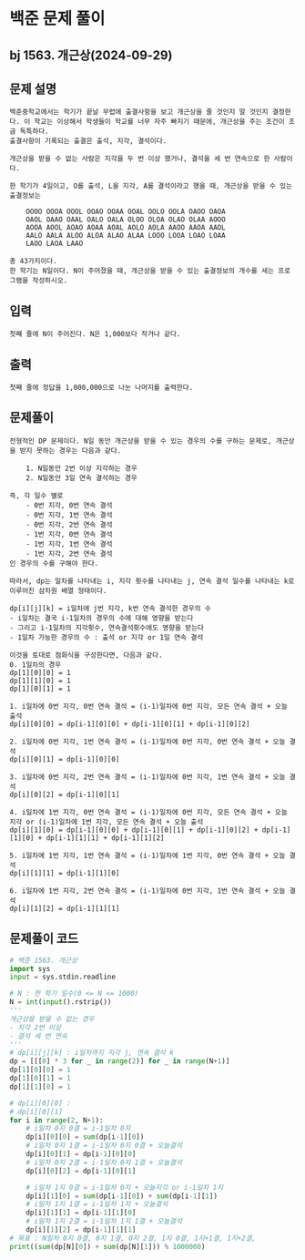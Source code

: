 # 백준 문제 풀이
## bj 1563. 개근상(2024-09-29)

## 문제 설명

    백준중학교에서는 학기가 끝날 무렵에 출결사항을 보고 개근상을 줄 것인지 말 것인지 결정한다. 이 학교는 이상해서 학생들이 학교를 너무 자주 빠지기 때문에, 개근상을 주는 조건이 조금 독특하다.
    출결사항이 기록되는 출결은 출석, 지각, 결석이다.

    개근상을 받을 수 없는 사람은 지각을 두 번 이상 했거나, 결석을 세 번 연속으로 한 사람이다.

    한 학기가 4일이고, O를 출석, L을 지각, A를 결석이라고 했을 때, 개근상을 받을 수 있는 출결정보는

        OOOO OOOA OOOL OOAO OOAA OOAL OOLO OOLA OAOO OAOA 
        OAOL OAAO OAAL OALO OALA OLOO OLOA OLAO OLAA AOOO 
        AOOA AOOL AOAO AOAA AOAL AOLO AOLA AAOO AAOA AAOL
        AALO AALA ALOO ALOA ALAO ALAA LOOO LOOA LOAO LOAA 
        LAOO LAOA LAAO

    총 43가지이다.
    한 학기는 N일이다. N이 주어졌을 때, 개근상을 받을 수 있는 출결정보의 개수를 세는 프로그램을 작성하시오.

## 입력
    첫째 줄에 N이 주어진다. N은 1,000보다 작거나 같다.

## 출력
    첫째 줄에 정답을 1,000,000으로 나눈 나머지를 출력한다.

## 문제풀이

    전형적인 DP 문제이다. N일 동안 개근상을 받을 수 있는 경우의 수를 구하는 문제로, 개근상을 받지 못하는 경우는 다음과 같다.

        1. N일동안 2번 이상 지각하는 경우
        2. N일동안 3일 연속 결석하는 경우

    즉, 각 일수 별로
        - 0번 지각, 0번 연속 결석
        - 0번 지각, 1번 연속 결석
        - 0번 지각, 2번 연속 결석
        - 1번 지각, 0번 연속 결석
        - 1번 지각, 1번 연속 결석
        - 1번 지각, 2번 연속 결석
    인 경우의 수를 구해야 한다.
    
    따라서, dp는 일차를 나타내는 i, 지각 횟수를 나타내는 j, 연속 결석 일수를 나타내는 k로 이루어진 삼차원 배열 형태이다.
    
    dp[i][j][k] = i일차에 j번 지각, k번 연속 결석한 경우의 수
    - i일차는 결국 i-1일차의 경우의 수에 대해 영향을 받는다
    - 그리고 i-1일차의 지각횟수, 연속결석횟수에도 영향을 받는다
    - 1일차 가능한 경우의 수 : 출석 or 지각 or 1일 연속 결석 

    이것을 토대로 점화식을 구성한다면, 다음과 같다.
    0. 1일차의 경우
    dp[1][0][0] = 1
    dp[1][1][0] = 1
    dp[1][0][1] = 1
    
    1. i일차에 0번 지각, 0번 연속 결석 = (i-1)일차에 0번 지각, 모든 연속 결석 + 오늘 출석
    dp[i][0][0] = dp[i-1][0][0] + dp[i-1][0][1] + dp[i-1][0][2]

    2. i일차에 0번 지각, 1번 연속 결석 = (i-1)일차에 0번 지각, 0번 연속 결석 + 오늘 결석
    dp[i][0][1] = dp[i-1][0][0]
    
    3. i일차에 0번 지각, 2번 연속 결석 = (i-1)일차에 0번 지각, 1번 연속 결석 + 오늘 결석
    dp[i][0][2] = dp[i-1][0][1]
    
    4. i일차에 1번 지각, 0번 연속 결석 = (i-1)일차에 0번 지각, 모든 연속 결석 + 오늘 지각 or (i-1)일차에 1번 지각, 모든 연속 결석 + 오늘 출석 
    dp[i][1][0] = dp[i-1][0][0] + dp[i-1][0][1] + dp[i-1][0][2] + dp[i-1][1][0] + dp[i-1][1][1] + dp[i-1][1][2]
    
    5. i일차에 1번 지각, 1번 연속 결석 = (i-1)일차에 1번 지각, 0번 연속 결석 + 오늘 결석
    dp[i][1][1] = dp[i-1][1][0]

    6. i일차에 1번 지각, 2번 연속 결석 = (i-1)일차에 0번 지각, 1번 연속 결석 + 오늘 결석
    dp[i][1][2] = dp[i-1][1][1]

## 문제풀이 코드

```python
# 백준 1563. 개근상
import sys
input = sys.stdin.readline

# N : 한 학기 일수(0 <= N <= 1000)
N = int(input().rstrip())
'''
개근상을 받을 수 없는 경우
- 지각 2번 이상
- 결석 세 번 연속
'''
# dp[i][j][k] : i일차까지 지각 j, 연속 결석 k
dp = [[[0] * 3 for _ in range(2)] for _ in range(N+1)]
dp[1][0][0] = 1
dp[1][0][1] = 1
dp[1][1][0] = 1

# dp[i][0][0] :
# dp[i][0][1]
for i in range(2, N+1):
    # i일차 0지 0결 = i-1일차 0지
    dp[i][0][0] = sum(dp[i-1][0])
    # i일차 0지 1결 = i-1일차 0지 0결 + 오늘결석
    dp[i][0][1] = dp[i-1][0][0]
    # i일차 0지 2결 = i-1일차 0지 1결 + 오늘결석
    dp[i][0][2] = dp[i-1][0][1]

    # i일차 1지 0결 = i-1일차 0지 + 오늘지각 or i-1일차 1지
    dp[i][1][0] = sum(dp[i-1][0]) + sum(dp[i-1][1])
    # i일차 1지 1결 = i-1일차 1지 + 오늘결석
    dp[i][1][1] = dp[i-1][1][0]
    # i일차 1지 2결 = i-1일차 1지 1결 + 오늘결석
    dp[i][1][2] = dp[i-1][1][1]
# 목표 : N일차 0지 0결, 0지 1결, 0지 2결, 1지 0결, 1지+1결, 1지+2결,
print((sum(dp[N][0]) + sum(dp[N][1])) % 1000000)
```